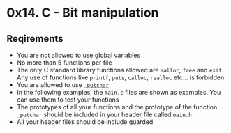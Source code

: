 # 0x14. C - Bit manipulation
## Reqirements
* You are not allowed to use global variables
* No more than 5 functions per file
* The only C standard library functions allowed are `malloc`, `free` and `exit`. Any use of functions like `printf`, `puts`, `calloc`, `realloc` etc… is forbidden
* You are allowed to use [`_putchar`](https://github.com/holbertonschool/_putchar.c/blob/master/_putchar.c)
* In the following examples, the `main.c` files are shown as examples. You can use them to test your functions
* The prototypes of all your functions and the prototype of the function `_putchar` should be included in your header file called `main.h`
* All your header files should be include guarded